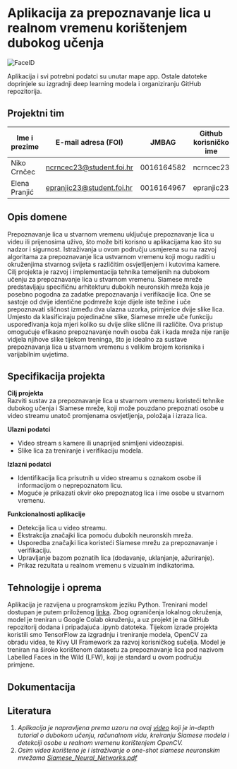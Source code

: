 # Aplikacija za prepoznavanje lica u realnom vremenu korištenjem dubokog učenja

![FaceID](https://github.com/user-attachments/assets/d42f6544-134f-4603-824c-b2580bfe81b4)

Aplikacija i svi potrebni podatci su unutar mape app. Ostale datoteke doprinjele su izgradnji deep learning modela i organiziranju GitHub repozitorija. 

## Projektni tim

| Ime i prezime | E-mail adresa (FOI)       | JMBAG      | Github korisničko ime |
| ------------- | ------------------------- | ---------- | --------------------- |
| Niko Crnčec   | ncrncec23@student.foi.hr  | 0016164582 | ncrncec23             |
| Elena Pranjić | epranjic23@student.foi.hr | 0016164967 | epranjic23            |

## Opis domene

Prepoznavanje lica u stvarnom vremenu uključuje prepoznavanje lica u videu ili prijenosima uživo, što može biti korisno u aplikacijama kao što su nadzor i sigurnost. Istraživanja u ovom području usmjerena su na razvoj algoritama za prepoznavanje lica ustvarnom vremenu koji mogu raditi u okruženjima stvarnog svijeta s različitim osvjetljenjem i kutovima kamere. Cilj projekta je razvoj i implementacija tehnika temeljenih na dubokom učenju za prepoznavanje lica u stvarnom vremenu. Siamese mreže predstavljaju specifičnu arhitekturu dubokih neuronskih mreža koja je posebno pogodna za zadatke prepoznavanja i verifikacije lica. One se sastoje od dvije identične podmreže koje dijele iste težine i uče prepoznavati sličnost između dva ulazna uzorka, primjerice dvije slike lica. Umjesto da klasificiraju pojedinačne slike, Siamese mreže uče funkciju uspoređivanja koja mjeri koliko su dvije slike slične ili različite. Ova pristup omogućuje efikasno prepoznavanje novih osoba čak i kada mreža nije ranije vidjela njihove slike tijekom treninga, što je idealno za sustave prepoznavanja lica u stvarnom vremenu s velikim brojem korisnika i varijabilnim uvjetima.

## Specifikacija projekta

**Cilj projekta** <br>
Razviti sustav za prepoznavanje lica u stvarnom vremenu koristeći tehnike dubokog učenja i Siamese mreže, koji može pouzdano prepoznati osobe u video streamu unatoč promjenama osvjetljenja, položaja i izraza lica.

**Ulazni podatci** <br>

<ul>
  <li>Video stream s kamere ili unaprijed snimljeni videozapisi.</li>
  <li>Slike lica za treniranje i verifikaciju modela.</li>
</ul>

**Izlazni podatci**

<ul>
  <li>Identifikacija lica prisutnih u video streamu s oznakom osobe ili informacijom o neprepoznatom licu.</li>
  <li>Moguće je prikazati okvir oko prepoznatog lica i ime osobe u stvarnom vremenu.</li>
</ul>

**Funkcionalnosti aplikacije**

<ul>
  <li>Detekcija lica u video streamu.</li>
  <li>Ekstrakcija značajki lica pomoću dubokih neuronskih mreža.</li>
  <li>Usporedba značajki lica koristeći Siamese mrežu za prepoznavanje i verifikaciju.</li>
  <li>Upravljanje bazom poznatih lica (dodavanje, uklanjanje, ažuriranje).</li>
  <li>Prikaz rezultata u realnom vremenu s vizualnim indikatorima.</li>
</ul>

## Tehnologije i oprema

Aplikacija je razvijena u programskom jeziku Python. Trenirani model dostupan je putem priloženog [linka](https://drive.google.com/drive/folders/1e0pLrdvceyLpMGCxLUkESA8ydUk5sDhB?usp=sharing). Zbog ograničenja lokalnog okruženja, model je treniran u Google Colab okruženju, a uz projekt je na GitHub repozitorij dodana i pripadajuća .ipynb datoteka. Tijekom izrade projekta koristili smo TensorFlow za izgradnju i treniranje modela, OpenCV za obradu videa, te Kivy UI Framework za razvoj korisničkog sučelja. Model je treniran na široko korištenom datasetu za prepoznavanje lica pod nazivom Labelled Faces in the Wild (LFW), koji je standard u ovom području primjene.

## Dokumentacija

## Literatura

1. _Aplikacija je napravljena prema uzoru na ovaj [video](https://www.youtube.com/watch?v=bK_k7eebGgc&list=PLgNJO2hghbmhHuhURAGbe6KWpiYZt0AMH) koji je in-depth tutorial o dubokom učenju, računalnom vidu, kreiranju Siamese modela i detekciji osobe u realnom vremenu korištenjem OpenCV._
2. _Osim videa korišteno je i istraživanje o one-shot siamese neuronskim mrežama [Siamese_Neural_Networks.pdf](https://github.com/user-attachments/files/20419437/Siamise_Neural_Networks.pdf)_
